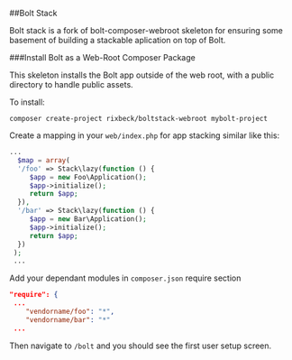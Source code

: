 ##Bolt Stack

Bolt stack is a fork of bolt-composer-webroot skeleton for ensuring some
basement of building a stackable aplication on top of Bolt.

###Install Bolt as a Web-Root Composer Package

This skeleton installs the Bolt app outside of the web root, with a public directory to handle
public assets.

To install:

`composer create-project rixbeck/boltstack-webroot mybolt-project`

Create a mapping in your `web/index.php` for app stacking similar like this:

```php
...
  $map = array(
  '/foo' => Stack\lazy(function () {
     $app = new Foo\Application();
     $app->initialize();
     return $app;
  }),
  '/bar' => Stack\lazy(function () {
     $app = new Bar\Application();
     $app->initialize();
     return $app;
  })
 );
 ...
```

Add your dependant modules in `composer.json` require section

```json
"require": {
 ...
    "vendorname/foo": "*",
    "vendorname/bar": "*"
 ...
 ```

Then navigate to `/bolt` and you should see the first user setup screen.

